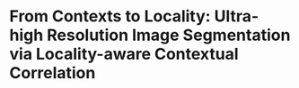 # From Contexts to Locality: Ultra-high Resolution Image Segmentation via Locality-aware Contextual Correlation
